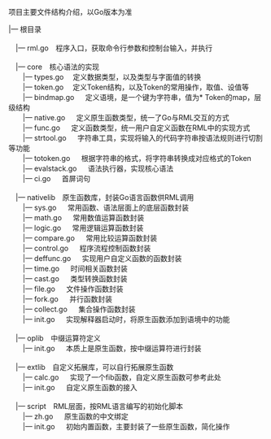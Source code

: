 项目主要文件结构介绍，以Go版本为准

|— 根目录<br/><br/>
&emsp;|— rml.go&emsp;程序入口，获取命令行参数和控制台输入，并执行<br/><br/>
&emsp;|— core&emsp;核心语法的实现<br/>
&emsp;&emsp;|— types.go&emsp; 定义数据类型，以及类型与字面值的转换<br/>
&emsp;&emsp;|— token.go&emsp; 定义Token结构，以及Token的常用操作，取值、设值等<br/>
&emsp;&emsp;|— bindmap.go &emsp; 定义语境，是一个键为字符串，值为* Token的map，层级结构<br/>
&emsp;&emsp;|— native.go &emsp; 定义原生函数类型，统一了Go与RML交互的方式<br/>
&emsp;&emsp;|— func.go &emsp; 定义函数类型，统一用户自定义函数在RML中的实现方式<br/>
&emsp;&emsp;|— strtool.go &emsp; 字符串工具，实现将输入的代码字符串按语法规则进行切割等功能<br/>
&emsp;&emsp;|— totoken.go &emsp; 根据字符串的格式，将字符串转换成对应格式的Token<br/>
&emsp;&emsp;|— evalstack.go &emsp; 语法执行器，实现核心语法<br/>
&emsp;&emsp;|— ci.go &emsp; 首屏词句<br/><br/>
&emsp;|— nativelib&emsp;原生函数库，封装Go语言函数供RML调用<br/>
&emsp;&emsp;|— sys.go &emsp; 常用函数、语法层面上的底层函数封装<br/>
&emsp;&emsp;|— math.go &emsp; 常用数值运算函数封装<br/>
&emsp;&emsp;|— logic.go &emsp; 常用逻辑运算函数封装<br/>
&emsp;&emsp;|— compare.go &emsp; 常用比较运算函数封装<br/>
&emsp;&emsp;|— control.go &emsp; 程序流程控制函数封装<br/>
&emsp;&emsp;|— deffunc.go &emsp; 实现用户自定义函数的函数封装<br/>
&emsp;&emsp;|— time.go &emsp; 时间相关函数封装<br/>
&emsp;&emsp;|— cast.go &emsp; 类型转换函数封装<br/>
&emsp;&emsp;|— file.go &emsp; 文件操作函数封装<br/>
&emsp;&emsp;|— fork.go &emsp; 并行函数封装<br/>
&emsp;&emsp;|— collect.go &emsp; 集合操作函数封装<br/>
&emsp;&emsp;|— init.go &emsp; 实现解释器启动时，将原生函数添加到语境中的功能<br/><br/>
&emsp;|— oplib&emsp;中缀运算符定义<br/>
&emsp;&emsp;|— init.go &emsp; 本质上是原生函数，按中缀运算符进行封装<br/><br/>
&emsp;|— extlib&emsp;自定义拓展库，可以自行拓展原生函数<br/>
&emsp;&emsp;|— calc.go &emsp; 实现了一个fib函数，自定义原生函数可参考此处<br/>
&emsp;&emsp;|— init.go &emsp; 自定义原生函数的接入<br/><br/>
&emsp;|— script&emsp;RML层面，按RML语言编写的初始化脚本<br/>
&emsp;&emsp;|— zh.go &emsp; 原生函数的中文绑定<br/>
&emsp;&emsp;|— init.go &emsp; 初始内置函数，主要封装了一些原生函数，简化操作<br/>

